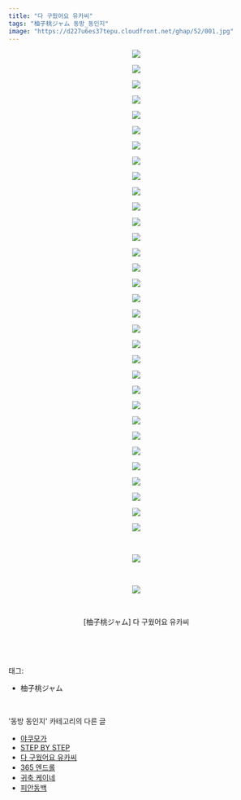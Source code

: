 ```yaml
---
title: "다 구웠어요 유카씨"
tags: "柚子桃ジャム 동방_동인지"
image: "https://d227u6es37tepu.cloudfront.net/ghap/52/001.jpg"
---
```

<div class="article">
<p style="text-align: center; clear: none; float: none;"><img src="{{ site.imgserver6 }}/ghap/52/001.jpg"/></p>
<p style="text-align: center; clear: none; float: none;"><img src="{{ site.imgserver6 }}/ghap/52/002.jpg"/></p>
<p style="text-align: center; clear: none; float: none;"><img src="{{ site.imgserver6 }}/ghap/52/003.jpg"/></p>
<p style="text-align: center; clear: none; float: none;"><img src="{{ site.imgserver6 }}/ghap/52/004.jpg"/></p>
<p style="text-align: center; clear: none; float: none;"><img src="{{ site.imgserver6 }}/ghap/52/005.jpg"/></p>
<p style="text-align: center; clear: none; float: none;"><img src="{{ site.imgserver6 }}/ghap/52/006.jpg"/></p>
<p style="text-align: center; clear: none; float: none;"><img src="{{ site.imgserver6 }}/ghap/52/007.jpg"/></p>
<p style="text-align: center; clear: none; float: none;"><img src="{{ site.imgserver6 }}/ghap/52/008.jpg"/></p>
<p style="text-align: center; clear: none; float: none;"><img src="{{ site.imgserver6 }}/ghap/52/009.jpg"/></p>
<p style="text-align: center; clear: none; float: none;"><img src="{{ site.imgserver6 }}/ghap/52/010.jpg"/></p>
<p style="text-align: center; clear: none; float: none;"><img src="{{ site.imgserver6 }}/ghap/52/011.jpg"/></p>
<p style="text-align: center; clear: none; float: none;"><img src="{{ site.imgserver6 }}/ghap/52/012.jpg"/></p>
<p style="text-align: center; clear: none; float: none;"><img src="{{ site.imgserver6 }}/ghap/52/013.jpg"/></p>
<p style="text-align: center; clear: none; float: none;"><img src="{{ site.imgserver6 }}/ghap/52/014.jpg"/></p>
<p style="text-align: center; clear: none; float: none;"><img src="{{ site.imgserver6 }}/ghap/52/015.jpg"/></p>
<p style="text-align: center; clear: none; float: none;"><img src="{{ site.imgserver6 }}/ghap/52/016.jpg"/></p>
<p style="text-align: center; clear: none; float: none;"><img src="{{ site.imgserver6 }}/ghap/52/017.jpg"/></p>
<p style="text-align: center; clear: none; float: none;"><img src="{{ site.imgserver6 }}/ghap/52/018.jpg"/></p>
<p style="text-align: center; clear: none; float: none;"><img src="{{ site.imgserver6 }}/ghap/52/019.jpg"/></p>
<p style="text-align: center; clear: none; float: none;"><img src="{{ site.imgserver6 }}/ghap/52/020.jpg"/></p>
<p style="text-align: center; clear: none; float: none;"><img src="{{ site.imgserver6 }}/ghap/52/021.jpg"/></p>
<p style="text-align: center; clear: none; float: none;"><img src="{{ site.imgserver6 }}/ghap/52/022.jpg"/></p>
<p style="text-align: center; clear: none; float: none;"><img src="{{ site.imgserver6 }}/ghap/52/023.jpg"/></p>
<p style="text-align: center; clear: none; float: none;"><img src="{{ site.imgserver6 }}/ghap/52/024.jpg"/></p>
<p style="text-align: center; clear: none; float: none;"><img src="{{ site.imgserver6 }}/ghap/52/025.jpg"/></p>
<p style="text-align: center; clear: none; float: none;"><img src="{{ site.imgserver6 }}/ghap/52/026.jpg"/></p>
<p style="text-align: center; clear: none; float: none;"><img src="{{ site.imgserver6 }}/ghap/52/027.jpg"/></p>
<p style="text-align: center; clear: none; float: none;"><img src="{{ site.imgserver6 }}/ghap/52/028.jpg"/></p>
<p style="text-align: center; clear: none; float: none;"><img src="{{ site.imgserver6 }}/ghap/52/029.jpg"/></p>
<p style="text-align: center; clear: none; float: none;"><img src="{{ site.imgserver6 }}/ghap/52/030.jpg"/></p>
<p style="text-align: center; clear: none; float: none;"><img src="{{ site.imgserver6 }}/ghap/52/031.jpg"/></p>
<p style="text-align: center; clear: none; float: none;"><img src="{{ site.imgserver6 }}/ghap/52/032.jpg"/></p>
<p style="text-align: center; clear: none; float: none;"><br/></p>
<p style="text-align: center; clear: none; float: none;"><img src="{{ site.imgserver6 }}/ghap/52/033.jpg"/></p>
<p style="text-align: center; clear: none; float: none;"><br/></p>
<p style="text-align: center; clear: none; float: none;"><img src="{{ site.imgserver6 }}/ghap/52/034.jpg"/></p>
<p style="text-align: center; clear: none; float: none;"><br/></p>
<p style="text-align: center; clear: none; float: none;">[柚子桃ジャム] 다 구웠어요 유카씨</p>
<p><br/></p>
</div><br/>
<div class="tagTrail">
<p>태그: </p>
<ul>
<li>柚子桃ジャム</li>
</ul>
</div><br/>
<div class="another">
<p>'동방 동인지' 카테고리의 다른 글</p>
<ul>
<li><a href="/ghap_55">야쿠모가</a></li>
<li><a href="/ghap_53">STEP BY STEP</a></li>
<li><a href="/ghap_52">다 구웠어요 유카씨</a></li>
<li><a href="/ghap_51">365 엔드롤</a></li>
<li><a href="/ghap_49">귀축 케이네</a></li>
<li><a href="/ghap_48">피안동백</a></li>
</ul>
</div><br/>
<div class="cb_module cb_fluid">
<div class="cb_wrt cb_profile">
</div><!-- commentList close -->
</div><br/>
